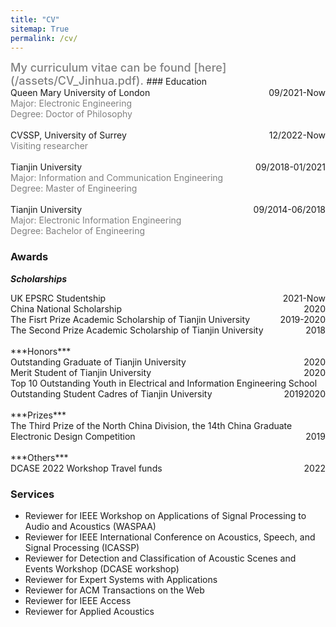 ```yaml
---
title: "CV"
sitemap: True
permalink: /cv/
---
```

<span style="color:grey;font-weight:500;font-size:18px"> 
My curriculum vitae can be found [here](/assets/CV_Jinhua.pdf).
</span>
### Education
<div style="text-align:left;">Queen Mary University of London<span style="float:right;">09/2021-Now</span></div>
<div style="text-align:left;color:grey;">Major: Electronic Engineering</div>
<div style="text-align:left;color:grey;">Degree: Doctor of Philosophy</div>
<br>

<div style="text-align:left;">CVSSP, University of Surrey<span style="float:right;">12/2022-Now</span></div>
<div style="text-align:left;color:grey;">Visiting researcher</div>
<br>

<div style="text-align:left;">Tianjin University<span style="float:right;">09/2018-01/2021</span></div>
<div style="text-align:left;color:grey;">Major: Information and Communication Engineering</div>
<div style="text-align:left;color:grey;">Degree: Master of Engineering</div>
<br>

<div style="text-align:left;">Tianjin University<span style="float:right;">09/2014-06/2018</span></div>
<div style="text-align:left;color:grey;">Major: Electronic Information Engineering</div>
<div style="text-align:left;color:grey;">Degree: Bachelor of Engineering</div>

### Awards
***Scholarships***
<div style="text-align:left;">UK EPSRC Studentship<span style="float:right;">2021-Now</span></div>
<div style="text-align:left;">China National Scholarship<span style="float:right;">2020</span></div>
<div style="text-align:left;">The Fisrt Prize Academic Scholarship of Tianjin University<span style="float:right;">2019-2020</span></div>
<div style="text-align:left;">The Second Prize Academic Scholarship of Tianjin University<span style="float:right;">2018</span></div>

<br>
***Honors***
<div style="text-align:left;">Outstanding Graduate of Tianjin University<span style="float:right;">2020</span></div>
<div style="text-align:left;">Merit Student of Tianjin University<span style="float:right;">2020</span></div>
<div style="text-align:left;">Top 10 Outstanding Youth in Electrical and Information Engineering School<span style="float:right;">2020</span></div>
<div style="text-align:left;">Outstanding Student Cadres of Tianjin University<span style="float:right;">2019</span></div>

<br>                                      
***Prizes***
<div style="text-align:left;">The Third Prize of the North China Division, the 14th China Graduate Electronic Design Competition<span style="float:right;">2019</span></div>

<br>
***Others***                                                              
<div style="text-align:left;">DCASE 2022 Workshop Travel funds<span style="float:right;">2022</span></div>

### Services
* Reviewer for IEEE Workshop on Applications of Signal Processing to Audio and Acoustics (WASPAA)<br>
* Reviewer for IEEE International Conference on Acoustics, Speech, and Signal Processing (ICASSP)<br>
* Reviewer for Detection and Classification of Acoustic Scenes and Events Workshop (DCASE workshop)<br>
* Reviewer for Expert Systems with Applications<br>
* Reviewer for ACM Transactions on the Web<br>
* Reviewer for IEEE Access<br>
* Reviewer for Applied Acoustics<br>
